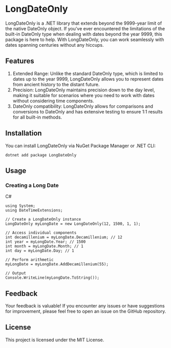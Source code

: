 # LongDateOnly
LongDateOnly is a .NET library that extends beyond the 9999-year limit of the native DateOnly object. If you’ve ever encountered the limitations of the built-in DateOnly type when dealing with dates beyond the year 9999, this package is here to help. With LongDateOnly, you can work seamlessly with dates spanning centuries without any hiccups.

## Features
1. Extended Range: Unlike the standard DateOnly type, which is limited to dates up to the year 9999, LongDateOnly allows you to represent dates from ancient history to the distant future.
2. Precision: LongDateOnly maintains precision down to the day level, making it suitable for scenarios where you need to work with dates without considering time components.
3. DateOnly compatibility: LongDateOnly allows for comparisons and conversions to DateOnly and has extensive testing to ensure 1:1 results for all built-in methods.

## Installation
You can install LongDateOnly via NuGet Package Manager or .NET CLI:

`dotnet add package LongDateOnly`

## Usage
### Creating a Long Date
C#

```
using System;
using DateTimeExtensions;

// Create a LongDateOnly instance
LongDateOnly myLongDate = new LongDateOnly(12, 1500, 1, 1);

// Access individual components
int decamillenium = myLongDate.Decamillenium; // 12
int year = myLongDate.Year; // 1500
int month = myLongDate.Month; // 1
int day = myLongDate.Day; // 1

// Perform arithmetic
myLongDate = myLongDate.AddDecamillenium(55);

// Output
Console.WriteLine(myLongDate.ToString());
```

## Feedback
Your feedback is valuable! If you encounter any issues or have suggestions for improvement, please feel free to open an issue on the GitHub repository.

## License
This project is licensed under the MIT License.
